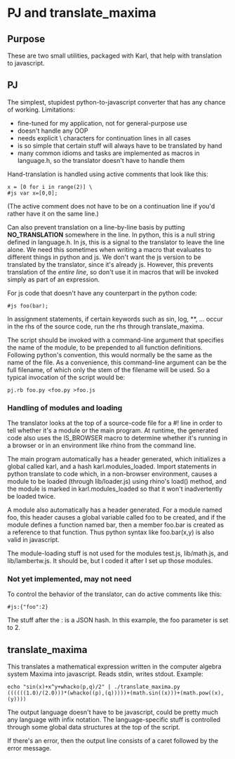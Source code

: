PJ and translate_maxima
=======================

## Purpose

These are two small utilities, packaged with Karl, that help with translation to javascript.

## PJ

The simplest, stupidest python-to-javascript converter that has any chance of working.
Limitations: 

* fine-tuned for my application, not for general-purpose use
* doesn't handle any OOP
* needs explicit \ characters for continuation lines in all cases
* is so simple that certain stuff will always have to be translated by hand
* many common idioms and tasks are implemented as macros in language.h, so the translator doesn't have to handle them



Hand-translation is handled using active comments that look like this:

    x = [0 for i in range(2)] \
    #js var x=[0,0];

(The active comment does not have to be on a continuation line if you'd rather have it on the same line.)

Can also prevent translation on a line-by-line basis by putting __NO_TRANSLATION__ somewhere
in the line. In python, this is a null string defined in language.h.
In js, this is a signal to the translator to leave the line alone.
We need this sometimes when writing a macro that evaluates to different things in python and js.
We don't want the js version to be translated by the translator, since it's already js.
However, this prevents translation of the *entire line*, so don't use it in macros that will
be invoked simply as part of an expression.

For js code that doesn't have any counterpart in the python code:

    #js foo(bar);

In assignment statements, if certain keywords such as sin, log, **, ... occur in the
rhs of the source code, run the rhs through translate_maxima.

The script should be invoked with a command-line argument that specifies the name of the module, to
be prepended to all function definitions. Following python's convention, this would normally be the
same as the name of the file. As a convenience, this command-line argument can be the full filename,
of which only the stem of the filename will be used. So a typical invocation of the script would be:

    pj.rb foo.py <foo.py >foo.js

### Handling of modules and loading

The translator looks at the top of a source-code file for a #! line in order to tell
whether it's a module or the main program. At runtime, the generated code also uses
the IS_BROWSER macro to determine whether it's running in a browser or in an environment
like rhino from the command line.

The main program automatically has a header generated, which initializes a global
called karl, and a hash karl.modules_loaded. Import statements in python translate
to code which, in a non-browser environment, causes a module to be loaded (through
lib/loader.js) using
rhino's load() method, and the module is marked in karl.modules_loaded so that
it won't inadvertently be loaded twice. 

A module also automatically has a header generated. For a module named foo, this
header causes a global variable called foo to be created, and if the module defines
a function named bar, then a member foo.bar is created as a reference to that function.
Thus python syntax like foo.bar(x,y) is also valid in javascript.

The module-loading stuff is not used for the modules test.js, lib/math.js, and lib/lambertw.js.
It should be, but I coded it after I set up those modules.

### Not yet implemented, may not need

To control the behavior of the translator, can do active comments like this:

    #js:{"foo":2}

The stuff after the : is a JSON hash. In this example, the foo parameter is set to 2.

## translate_maxima

This translates a mathematical expression written in the computer algebra system Maxima
into javascript. Reads stdin, writes stdout. Example:

    echo "sin(x)+x^y+whacko(p,q)/2" | ./translate_maxima.py
    ((((((1.0)/(2.0)))*(whacko((p),(q)))))+(math.sin((x)))+(math.pow((x),(y))))

The output language doesn't have to be javascript, could be pretty much any language with
infix notation. The language-specific stuff is controlled through some global data
structures at the top of the script.

If there's an error, then the output line consists of a caret followed by the error message.

